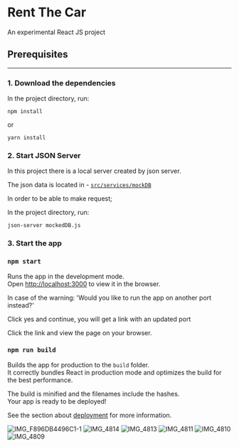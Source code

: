 # Rent The Car

An experimental React JS project

## Prerequisites
***


### 1. Download the dependencies

In the project directory, run:

```
npm install
```

or

```
yarn install
```

### 2. Start JSON Server

In this project there is a local server created by json server.

The json data is located in - [`src/services/mockDB`](src/services/mockDB)

In order to be able to make request;

In the project directory, run:

```
json-server mockedDB.js
```


### 3. Start the app

### `npm start`

Runs the app in the development mode.\
Open [http://localhost:3000](http://localhost:3000) to view it in the browser.

In case of the warning:  'Would you like to run the app on another port instead?'

Click yes and continue, you will get a link with an updated port 

Click the link and view the page on your browser.


### `npm run build`

Builds the app for production to the `build` folder.\
It correctly bundles React in production mode and optimizes the build for the best performance.

The build is minified and the filenames include the hashes.\
Your app is ready to be deployed!

See the section about [deployment](https://facebook.github.io/create-react-app/docs/deployment) for more information.

![IMG_F896DB4496C1-1](https://user-images.githubusercontent.com/37984694/185242307-3945ee88-48e2-4d07-872c-f20f14980e00.jpeg)
![IMG_4814](https://user-images.githubusercontent.com/37984694/185242323-b2da84f6-3774-46dd-b66e-d4452f23c6d9.PNG)
![IMG_4813](https://user-images.githubusercontent.com/37984694/185242333-7c37f211-b3ac-4e45-8ea3-0c3cfef6ccb6.PNG)
![IMG_4811](https://user-images.githubusercontent.com/37984694/185242336-1241611f-3b03-4334-af6c-f4ed7ce416a1.PNG)
![IMG_4810](https://user-images.githubusercontent.com/37984694/185242339-a9b74248-e032-4502-bf5a-73261b9f209b.PNG)
![IMG_4809](https://user-images.githubusercontent.com/37984694/185242341-f002f6e8-9eea-40d8-b1b9-d545f29b3c78.PNG)

